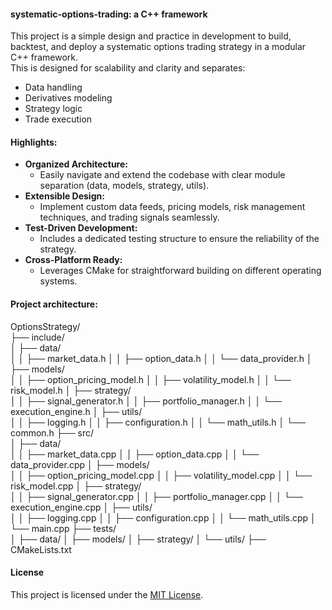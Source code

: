 #### systematic-options-trading: a C++ framework

This project is a simple design and practice in development to build, backtest, and deploy a systematic options trading strategy in a modular C++ framework.  
This is designed for scalability and clarity and separates:

- Data handling
- Derivatives modeling
- Strategy logic
- Trade execution 

#### Highlights:

* **Organized Architecture:**
  - Easily navigate and extend the codebase with clear module separation (data, models, strategy, utils).
* **Extensible Design:**
  - Implement custom data feeds, pricing models, risk management techniques, and trading signals seamlessly.
* **Test-Driven Development:**
  - Includes a dedicated testing structure to ensure the reliability of the strategy.
* **Cross-Platform Ready:**
  - Leverages CMake for straightforward building on different operating systems.

#### Project architecture:

 OptionsStrategy/\
├── include/\
│   ├── data/\
│   │   ├── market_data.h
│   │   ├── option_data.h
│   │   └── data_provider.h
│   ├── models/\
│   │   ├── option_pricing_model.h
│   │   ├── volatility_model.h
│   │   └── risk_model.h
│   ├── strategy/\
│   │   ├── signal_generator.h
│   │   ├── portfolio_manager.h
│   │   └── execution_engine.h
│   ├── utils/\
│   │   ├── logging.h
│   │   ├── configuration.h
│   │   └── math_utils.h
│   └── common.h
├── src/\
│   ├── data/\
│   │   ├── market_data.cpp
│   │   ├── option_data.cpp
│   │   └── data_provider.cpp
│   ├── models/\
│   │   ├── option_pricing_model.cpp
│   │   ├── volatility_model.cpp
│   │   └── risk_model.cpp
│   ├── strategy/\
│   │   ├── signal_generator.cpp
│   │   ├── portfolio_manager.cpp
│   │   └── execution_engine.cpp
│   ├── utils/\
│   │   ├── logging.cpp
│   │   ├── configuration.cpp
│   │   └── math_utils.cpp
│   └── main.cpp
├── tests/\
│   ├── data/
│   ├── models/
│   ├── strategy/
│   └── utils/
├── CMakeLists.txt


#### License
This project is licensed under the [MIT License](https://github.com/manuelmusngi/regime_switching_models/edit/main/LICENSE).

